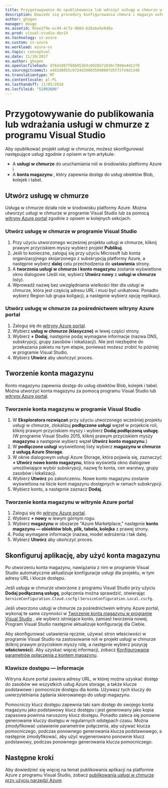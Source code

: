 ```yaml
---
title: Przygotowywanie do opublikowania lub wdrożyć usługę w chmurze w programie Visual Studio | Dokumentacja firmy Microsoft
description: Dowiedz się procedury konfigurowania chmura i magazyn usługi kont i konfigurowanie aplikacji systemu Azure.
author: ghogen
manager: douge
ms.assetid: 92ee2f9e-ec49-4c7a-900d-620abe5e9d8a
ms.prod: visual-studio-dev14
ms.technology: vs-azure
ms.custom: vs-azure
ms.workload: azure-vs
ms.topic: conceptual
ms.date: 11/10/2017
ms.author: ghogen
ms.openlocfilehash: d7643d87f60b953b9c0928571036c7890e4d11f0
ms.sourcegitcommit: e481d0055c0724d20003509000fd5f72fe9d1340
ms.translationtype: MT
ms.contentlocale: pl-PL
ms.lasthandoff: 11/05/2018
ms.locfileid: "51003606"
---
```

# <a name="prepare-to-publish-or-deploy-a-cloud-service-from-visual-studio"></a>Przygotowywanie do publikowania lub wdrażania usługi w chmurze z programu Visual Studio

Aby opublikować projekt usługi w chmurze, możesz skonfigurować następujące usługi zgodnie z opisem w tym artykule:

* A **usługi w chmurze** do uruchamiania roli w środowisku platformy Azure i 
* A **konta magazynu** , który zapewnia dostęp do usług obiektów Blob, kolejek i tabel.

## <a name="create-a-cloud-service"></a>Utwórz usługę w chmurze

Usługa w chmurze działa role w środowisku platformy Azure. Można utworzyć usługi w chmurze w programie Visual Studio lub za pomocą [witryny Azure portal](https://portal.azure.com/) zgodnie z opisem w kolejnych sekcjach.

### <a name="create-a-cloud-service-from-visual-studio"></a>Utwórz usługę w chmurze w programie Visual Studio

1. Przy użyciu utworzonego wcześniej projektu usługi w chmurze, kliknij prawym przyciskiem myszy wybierz projekt **Publikuj**.
1. Jeśli to konieczne, zaloguj się przy użyciu Microsoft lub konta organizacyjnego skojarzonego z subskrypcją platformy Azure, a następnie wybierz **dalej** celu przechodzenia do **ustawienia** strony.
1. A **tworzenia usługi w chmurze i konto magazynu** zostanie wyświetlone okno dialogowe (Jeśli nie, wybierz **Utwórz nowy** z **usługi w chmurze** listy).
1. Wprowadź nazwę bez uwzględniania wielkości liter dla usługi w chmurze, która jest częścią adresu URL i musi być unikatowa. Ponadto wybierz Region lub grupa koligacji, a następnie wybierz opcję replikacji.

### <a name="create-a-cloud-service-through-the-azure-portal"></a>Utwórz usługę w chmurze za pośrednictwem witryny Azure portal

1. Zaloguj się do [witryny Azure portal](https://portal.azure.com/).
1. Wybierz **usług w chmurze (klasyczne)** w lewej części strony.
1. Wybierz **+ Dodaj**, następnie podaj wymagane informacje (nazwa DNS, subskrypcji, grupy zasobów i lokalizacji). Nie jest niezbędne do przekazania pakietu na tym etapie, ponieważ możesz zrobić to później w programie Visual Studio.
1. Wybierz **Utwórz** aby ukończyć proces.

## <a name="create-a-storage-account"></a>Tworzenie konta magazynu

Konto magazynu zapewnia dostęp do usług obiektów Blob, kolejek i tabel. Można utworzyć konta magazynu za pomocą programu Visual Studio lub [witryny Azure portal](https://portal.azure.com/).

### <a name="create-a-storage-account-from-visual-studio"></a>Tworzenie konta magazynu w programie Visual Studio

1. W **Eksploratora rozwiązań** przy użyciu utworzonego wcześniej projektu usługi w chmurze, zlokalizuj **podłączone usługi** węzeł w projekcie roli, kliknij prawym przyciskiem myszy i wybierz **Dodaj podłączoną usługę**. (W programie Visual Studio 2015, kliknij prawym przyciskiem myszy **magazynu** a następnie wybierz węzeł **Utwórz konto magazynu**.)
1. W **podłączone usługi** wyświetlonej listy wybierz **magazynu w chmurze z usługą Azure Storage**.
1. W oknie dialogowym usługi Azure Storage, która pojawia się, zaznaczyć **+ Utwórz nowe konto magazynu**, która wyświetla okno dialogowe umożliwiające wybór subskrypcji, nazwę fo konta, cen warstwy, grupy zasobów i lokalizacji.
1. Wybierz **Utwórz** po zakończeniu. Nowe konto magazynu zostanie wyświetlona na liście kont magazynu dostępnych w ramach subskrypcji.
1. Wybierz konto, a następnie zaznacz **Dodaj**.

### <a name="create-a-storage-account-through-the-azure-portal"></a>Tworzenie konta magazynu w witrynie Azure portal

1. Zaloguj się do [witryny Azure portal](https://portal.azure.com/).
1. Wybierz **+ nowy** w lewym górnym rogu.
1. Wybierz **magazynu** w obszarze "Azure Marketplace," następnie **konto magazynu — obiektów blob, plik, tabela, kolejka** z prawej strony.
1. Podaj wymagane informacje (nazwa, model wdrożenia i tak dalej.
1. Wybierz **Utwórz** aby ukończyć proces.

## <a name="configure-your-app-to-use-the-storage-account"></a>Skonfiguruj aplikację, aby użyć konta magazynu

Po utworzeniu konta magazynu, nawiązania z nim w programie Visual Studio automatycznie aktualizuje konfiguracje usługi dla projektu, w tym adresy URL i klucze dostępu.

Jeśli usługa w chmurze utworzone z programu Visual Studio przy użyciu **Dodaj podłączoną usługę**, połączenia można sprawdzić, otwierając `ServiceConfiguration.Cloud.cscfg` i `ServiceConfiguration.Local.cscfg`.

Jeśli utworzono usługi w chmurze za pośrednictwem witryny Azure portal, wykonaj te same czynności w [Tworzenie konta magazynu w programie Visual Studio](#create-a-storage-account-from-visual-studio) , ale wybierz istniejące konto, zamiast tworzenia nowej. Program Visual Studio następnie aktualizuje konfigurację dla Ciebie.

Aby skonfigurować ustawienia ręcznie, używać stron właściwości w programie Visual Studio na zastosowanie roli w projekt usługi w chmurze (kliknij prawym przyciskiem myszy rolę, a następnie wybierz pozycję **właściwości**). Aby uzyskać więcej informacji, zobacz [Konfigurowanie parametrów połączenia z kontem magazynu](vs-azure-tools-multiple-services-project-configurations.md#configuring-a-connection-string-for-a-storage-account).

### <a name="about-access-keys"></a>Klawisze dostępu — informacje

Witryna Azure portal zawiera adresy URL, w której można uzyskać dostęp do zasobów we wszystkich usług Azure storage, a także klucze podstawowe i pomocnicze dostępu dla konta. Używasz tych kluczy do uwierzytelniania żądania skierowanego do usługi magazynu.

Pomocniczy klucz dostępu zapewnia taki sam dostęp do swojego konta magazynu jako podstawowy klucz dostępu i jest generowany jako kopia zapasowa powinna naruszony klucz dostępu. Ponadto zaleca się ponowne generowanie kluczy dostępu w regularnych odstępach czasu. Można zmodyfikować ustawienie parametrów połączenia, aby używać klucza pomocniczego, podczas ponownego generowania klucza podstawowego, a następnie zmodyfikować, aby użyć wygenerowano ponownie klucz podstawowy, podczas ponownego generowania klucza pomocniczego.

## <a name="next-steps"></a>Następne kroki

Aby dowiedzieć się więcej na temat publikowania aplikacji na platformie Azure z programu Visual Studio, zobacz [publikowania usługi w chmurze przy użyciu narzędzi Azure](vs-azure-tools-publishing-a-cloud-service.md).
